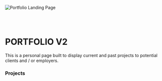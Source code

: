 ![Portfolio Landing Page](https://user-images.githubusercontent.com/31117834/132765801-53d90134-8b6b-4e1e-96a0-1b6d5a99625d.png)

<br>
<br>

# PORTFOLIO V2

This is a personal page built to display current and past projects to potential clients and / or employers. 

### Projects



